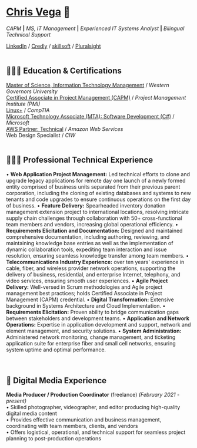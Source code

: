 # [Chris Vega](mailto:chris@twop0intfive.xyz) 📧 <br>

_CAPM_ **|** _MS, IT Management_ **|** _Experienced IT Systems Analyst_ **|** _Bilingual Technical Support_ <br>

[LinkedIn](https://www.linkedin.com/in/chrisevega/) / [Credly](https://www.credly.com/users/christian-vega.3c10d314/badges) / [skillsoft](https://skillsoft.digitalbadges.skillsoft.com/profile/christianvega767921/wallet) / [Pluralsight](https://app.pluralsight.com/profile/twop0intfive) <br><br>



## 👨🏻‍💻 Education & Certifications
[Master of Science, Information Technology Management](https://www.wgu.edu/online-it-degrees/information-technology-management-masters-program.html)  /  _Western Governors University_<br>
[Certified Associate in Project Management (CAPM)](https://www.credly.com/badges/53d36d2b-f25e-438c-a1df-50556c585e59)  /  _Project Management Institute (PMI)_<br>
[Linux+](https://www.credly.com/badges/522af907-eef4-43cd-8431-bb02636bd5f5)  /  _CompTIA_<br>
[Microsoft Technology Associate (MTA): Software Development (C#)](https://www.credly.com/badges/7c19476b-a729-4cd3-9e9c-9f73289ee52d)  /  _Microsoft_<br>
[AWS Partner: Technical](https://www.credly.com/badges/360a7bc9-5e74-44bd-8c49-c51e98bc8dfd)  /  _Amazon Web Services_<br>
Web Design Specialist  /  _CIW_
<br><br>



## 👨🏻‍💻 Professional Technical Experience

  • **Web Application Project Management:** Led technical efforts to clone and upgrade legacy applications for remote day one launch of a newly formed entity comprised of business units separated from their previous parent corporation, including the cloning of existing databases and systems to new tenants and code upgrades to ensure continuous operations on the first day of business.
  • **Feature Delivery:** Spearheaded inventory donation management extension project to international locations, resolving intricate supply chain challenges through collaboration with 50+ cross-functional team members and vendors, increasing global operational efficiency. 
  • **Requirements Elicitation and Documentation:** Designed and maintained comprehensive documentation, including authoring, reviewing, and maintaining knowledge base entries as well as the implementation of dynamic collaboration tools, expediting team interaction and issue resolution, ensuring seamless knowledge transfer among team members. 
  • **Telecommunications Industry Experience:** over ten years' experience in cable, fiber, and wireless provider network operations, supporting the delivery of business, residential, and enterprise Internet, telephony, and video services, ensuring smooth user experiences.
  • **Agile Project Delivery:** Well-versed in Scrum methodologies and Agile project management best practices; holds Certified Associate in Project Management (CAPM) credential.
  • **Digital Transformation:** Extensive background in Systems Architecture and Cloud Implementation.
  • **Requirements Elicitation:** Proven ability to bridge communication gaps between stakeholders and development teams.
  • **Application and Network Operations:** Expertise in application development and support, network and element management, and security solutions.
  • **System Administration:** Administered network monitoring, change management, and ticketing application suite for enterprise fiber and small cell networks, ensuring system uptime and optimal performance.
<br><br><br>
    
  
  
## 🎥 Digital Media Experience

**Media Producer / Production Coordinator** (freelance) _(February 2021 - present)_ <br>
  • Skilled photographer, videographer, and editor producing high-quality digital media content<br>
  • Provides effective communication and business management, coordinating with team members, clients, and vendors<br>
  • Offers logistical, operational, and technical support for seamless project planning to post-production operations
<br><br><br>